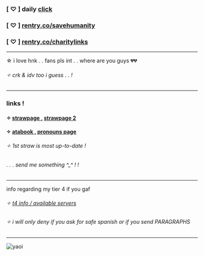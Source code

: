 ### [ ♡ ] daily [click](https://arab.org/click-to-help/)
### [ ♡ ] [rentry.co/savehumanity](https://rentry.co/savehumanity)
### [ ♡ ] [rentry.co/charitylinks](https://rentry.co/charitylinks)
***
☆ i love hnk . . fans pls int . . where are you guys 💔💔
###### ✧ crk & idv too i guess . . !
***
### links !

#### ✧ [ strawpage ,](https://bonesofjewel.straw.page) [ strawpage 2 ](https://syntheticpearl.straw.page)
#### ✧ [ atabook ,](https://bonesofjewel.atabook.org) [ pronouns page ](https://en.pronouns.page/@bonesofjewel)
###### ✧ 1st straw is most up-to-date !
###### . . . send me something ^_^ ! !
***
info regarding my tier 4 if you gaf
###### ✧ [ t4 info / available servers](https://rentry.co/etherealdecay)
###### ✧ i will only deny if you ask for safe spanish or if you send PARAGRAPHS
***
![yaoi](https://files.catbox.moe/8s02nz.png)
